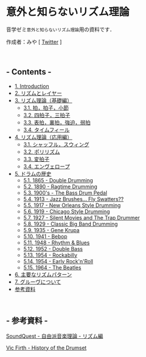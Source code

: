 # 意外と知らないリズム理論

音学ゼミ`意外と知らないリズム理論`用の資料です．

作成者：みや [ [Twitter](https://twitter.com/Rhyth_Master) ]

</br>

## - Contents - 
- [1. Introduction](Introduction.md)
- [2. リズムとレイヤー](Rhythm_and_Layer.md)
- [3. リズム理論（基礎編）](#anchor3)
  - [3.1. 拍，拍子，小節](#anchor3-1)
  - [3.2. 四拍子，三拍子](#anchor3-2)
  - [3.3. 表拍，裏拍，強迫，弱拍](#anchor3-3)
  - [3.4. タイムフィール](#anchor3-4)
- [4. リズム理論（応用編）](#anchor4)
  - [3.1. シャッフル，スウィング](#anchor4-1)
  - [3.2. ポリリズム](#anchor4-2)
  - [3.3. 変拍子](#anchor4-3)
  - [3.4. エンヴェロープ](#anchor4-4)
- [5. ドラムの歴史](#anchor5) 
  - [5.1. 1865 - Double Drumming](#anchor5-1)
  - [5.2. 1890 - Ragtime Drumming](#anchor5-2)
  - [5.3. 1900's - The Bass Drum Pedal](#anchor5-3)
  - [5.4. 1913 - Jazz Brushes... Fly Swatters??](#anchor5-4)
  - [5.5. 1917 - New Orleans Style Drumming](#anchor5-5)
  - [5.6. 1919 - Chicago Style Drumming](#anchor5-6)
  - [5.7. 1927 - Silent Movies and The Trap Drummer](#anchor5-7)
  - [5.8. 1929 - Classic Big Band Drumming](#anchor5-8)
  - [5.9. 1935 - Gene Krupa](#anchor5-9)
  - [5.10. 1941 - Bebop](#anchor5-10)
  - [5.11. 1948 - Rhythm & Blues](#anchor5-11)
  - [5.12. 1952 - Double Bass](#anchor5-12)
  - [5.13. 1954 - Rockabilly](#anchor5-13)
  - [5.14. 1954 - Early Rock'n'Roll](#anchor5-14)
  - [5.15. 1964 - The Beatles](#anchor5-15)
- [6. 主要なリズムパターン](#anchor6)
- [7. グルーヴについて](#anchor6)
- [参考資料](#anchor-source)
  
</br>

<a id="anchor-source"></a>
## - 参考資料 - 

[SoundQuest - 自由派音楽理論 - リズム編](https://soundquest.jp/category-archive-rhythm/)

[Vic Firth - History of the Drumset](https://www.youtube.com/playlist?list=PLpKMeH_MXcaSL7sTLRAzOaWf6NLQgX9W4)